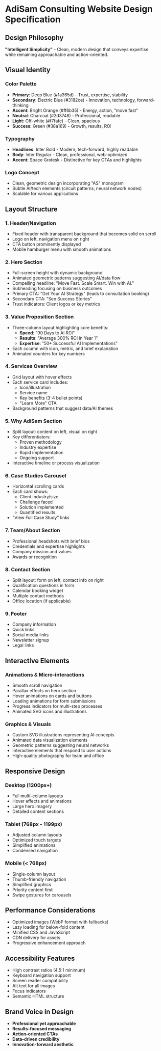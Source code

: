 # AdiSam Consulting Website Design Specification

## Design Philosophy
**"Intelligent Simplicity"** - Clean, modern design that conveys expertise while remaining approachable and action-oriented.

## Visual Identity

### Color Palette
- **Primary**: Deep Blue (#1a365d) - Trust, expertise, stability
- **Secondary**: Electric Blue (#3182ce) - Innovation, technology, forward-thinking
- **Accent**: Bright Orange (#ff6b35) - Energy, action, "move fast"
- **Neutral**: Charcoal (#2d3748) - Professional, readable
- **Light**: Off-white (#f7fafc) - Clean, spacious
- **Success**: Green (#38a169) - Growth, results, ROI

### Typography
- **Headlines**: Inter Bold - Modern, tech-forward, highly readable
- **Body**: Inter Regular - Clean, professional, web-optimized
- **Accent**: Space Grotesk - Distinctive for key CTAs and highlights

### Logo Concept
- Clean, geometric design incorporating "AS" monogram
- Subtle AI/tech elements (circuit patterns, neural network nodes)
- Scalable for various applications

## Layout Structure

### 1. Header/Navigation
- Fixed header with transparent background that becomes solid on scroll
- Logo on left, navigation menu on right
- CTA button prominently displayed
- Mobile hamburger menu with smooth animations

### 2. Hero Section
- Full-screen height with dynamic background
- Animated geometric patterns suggesting AI/data flow
- Compelling headline: "Move Fast. Scale Smart. Win with AI."
- Subheading focusing on business outcomes
- Primary CTA: "Get Your AI Strategy" (leads to consultation booking)
- Secondary CTA: "See Success Stories"
- Trust indicators: Client logos or key metrics

### 3. Value Proposition Section
- Three-column layout highlighting core benefits:
  - **Speed**: "90 Days to AI ROI"
  - **Results**: "Average 300% ROI in Year 1"
  - **Expertise**: "50+ Successful AI Implementations"
- Each column with icon, metric, and brief explanation
- Animated counters for key numbers

### 4. Services Overview
- Grid layout with hover effects
- Each service card includes:
  - Icon/illustration
  - Service name
  - Key benefits (3-4 bullet points)
  - "Learn More" CTA
- Background patterns that suggest data/AI themes

### 5. Why AdiSam Section
- Split layout: content on left, visual on right
- Key differentiators:
  - Proven methodology
  - Industry expertise
  - Rapid implementation
  - Ongoing support
- Interactive timeline or process visualization

### 6. Case Studies Carousel
- Horizontal scrolling cards
- Each card shows:
  - Client industry/size
  - Challenge faced
  - Solution implemented
  - Quantified results
- "View Full Case Study" links

### 7. Team/About Section
- Professional headshots with brief bios
- Credentials and expertise highlights
- Company mission and values
- Awards or recognition

### 8. Contact Section
- Split layout: form on left, contact info on right
- Qualification questions in form
- Calendar booking widget
- Multiple contact methods
- Office location (if applicable)

### 9. Footer
- Company information
- Quick links
- Social media links
- Newsletter signup
- Legal links

## Interactive Elements

### Animations & Micro-interactions
- Smooth scroll navigation
- Parallax effects on hero section
- Hover animations on cards and buttons
- Loading animations for form submissions
- Progress indicators for multi-step processes
- Animated SVG icons and illustrations

### Graphics & Visuals
- Custom SVG illustrations representing AI concepts
- Animated data visualization elements
- Geometric patterns suggesting neural networks
- Interactive elements that respond to user actions
- High-quality photography for team and office

## Responsive Design

### Desktop (1200px+)
- Full multi-column layouts
- Hover effects and animations
- Large hero imagery
- Detailed content sections

### Tablet (768px - 1199px)
- Adjusted column layouts
- Optimized touch targets
- Simplified animations
- Condensed navigation

### Mobile (< 768px)
- Single-column layout
- Thumb-friendly navigation
- Simplified graphics
- Priority content first
- Swipe gestures for carousels

## Performance Considerations
- Optimized images (WebP format with fallbacks)
- Lazy loading for below-fold content
- Minified CSS and JavaScript
- CDN delivery for assets
- Progressive enhancement approach

## Accessibility Features
- High contrast ratios (4.5:1 minimum)
- Keyboard navigation support
- Screen reader compatibility
- Alt text for all images
- Focus indicators
- Semantic HTML structure

## Brand Voice in Design
- **Professional yet approachable**
- **Results-focused messaging**
- **Action-oriented CTAs**
- **Data-driven credibility**
- **Innovation-forward aesthetic**
